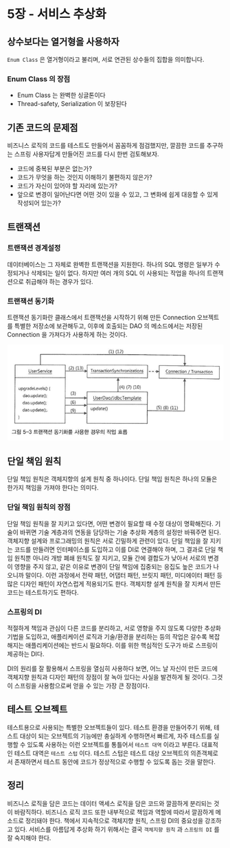 # 5장 - 서비스 추상화

## 상수보다는 열거형을 사용하자

`Enum Class` 은 열거형이라고 불리며, 서로 연관된 상수들의 집합을 의미합니다.

### Enum Class 의 장점

- Enum Class 는 완벽한 싱글톤이다
- Thread-safety, Serialization 이 보장된다

## 기존 코드의 문제점

비즈니스 로직의 코드를 테스트도 만들어서 꼼꼼하게 점검했지만, 깔끔한 코드를 추구하는 스프링 사용자답게 만들어진 코드를 다시 한번 검토해보자.

- 코드에 중복된 부분은 없는가?
- 코드가 무엇을 하는 것인지 이해하기 불편하지 않은가?
- 코드가 자신이 있어야 할 자리에 있는가?
- 앞으로 변경이 일어난다면 어떤 것이 있을 수 있고, 그 변화에 쉽게 대응할 수 있게 작성되어 있는가?

## 트랜잭션

### 트랜잭션 경계설정

데이터베이스는 그 자체로 완벽한 트랜잭션을 지원한다. 하나의 SQL 명령은 일부가 수정되거나 삭제되는 일이 없다. 하지만 여러 개의 SQL 이 사용되는 작업을 하나의 트랜잭션으로 취급해야 하는 경우가 있다.

### 트랜잭션 동기화

트랜잭션 동기화란 클래스에서 트랜잭션을 시작하기 위해 만든 Connection 오브젝트를 특별한 저장소에 보관해두고, 이후에 호출되는 DAO 의 메소드에서는 저장된 Connection 을 가져다가 사용하게 하는
것이다.

![transaction](../images/transaction.png)

## 단일 책임 원칙

단일 책임 원칙은 객체지향의 설계 원칙 중 하나이다. 단일 책임 원칙은 하나의 모듈은 한가지 책임을 가져야 한다는 의미다.

### 단일 책임 원칙의 장점

단일 책임 원칙을 잘 지키고 있다면, 어떤 변경이 필요할 때 수정 대상이 명확해진다. 기술이 바뀌면 기술 계층과의 연동을 담당하는 기술 추상화 계층의 설정만 바꿔주면 된다. 객체지향 설계와 프로그래밍의 원칙은 서로
긴밀하게 관련이 있다. 단일 책임을 잘 지키는 코드를 만들려면 인터페이스를 도입하고 이를 DI로 연결해야 하며, 그 결과로 단일 책임 원칙뿐 아니라 개방 폐쇄 원칙도 잘 지키고, 모듈 간에 결합도가 낮아서 서로의
변경이 영향을 주지 않고, 같은 이유로 변경이 단일 책임에 집중되는 응집도 높은 코드가 나오니까 말이다. 이런 과정에서 전략 패턴, 어댑터 패턴, 브릿지 패턴, 미디에이터 패턴 등 많은 디자인 패턴이 자연스럽게
적용되기도 한다. 객체지향 설계 원칙을 잘 지켜서 만든 코드는 테스트하기도 편하다.

### 스프링의 DI

적절하게 책임과 관심이 다른 코드를 분리하고, 서로 영향을 주지 않도록 다양한 추상화 기법을 도입하고, 애플리케이션 로직과 기술/환경을 분리하는 등의 작업은 갈수록 복잡해지는 애플리케이션에는 반드시 필요하다. 이를
위한 핵심적인 도구가 바로 스프링이 제공하는 DI다.

DI의 원리를 잘 활용해서 스프링을 열심히 사용하다 보면, 어느 날 자신이 만든 코드에 객체지향 원칙과 디자인 패턴의 장점이 잘 녹아 있다는 사실을 발견하게 될 것이다. 그것이 스프링을 사용함으로써 얻을 수 있는
가장 큰 장점이다.

## 테스트 오브젝트

테스트용으로 사용되는 특별한 오브젝트들이 있다. 테스트 환경을 만들어주기 위해, 테스트 대상이 되는 오브젝트의 기능에만 충실하게 수행하면서 빠르게, 자주 테스트를 실행할 수 있도록 사용하는 이런 오브젝트를
통틀어서 `테스트 대역` 이라고 부른다. 대표적인 테스트 대역은 `테스트 스텁` 이다. 테스트 스텁은 테스트 대상 오브젝트의 의존객체로서 존재하면서 테스트 동안에 코드가 정상적으로 수행할 수 있도록 돕는 것을
말한다.

## 정리

비즈니스 로직을 담은 코드는 데이터 액세스 로직을 담은 코드와 깔끔하게 분리되는 것이 바람직하다. 비즈니스 로직 코드 또한 내부적으로 책임과 역할에 따라서 깔끔하게 메소드로 정리돼야 한다. 책에서 지속적으로 객체지향
원칙, 스프링 DI의 중요성을 강조하고 있다. 서비스를 아름답게 추상화 하기 위해서는 결국 `객체지향 원칙` 과 `스프링의 DI` 를 잘 숙지해야 한다.